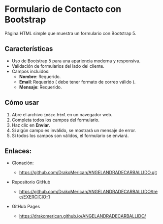 # Formulario de Contacto con Bootstrap

Página HTML simple que muestra un formulario con Bootstrap 5.

## Características

- Uso de Bootstrap 5 para una apariencia moderna y responsiva.
- Validación de formularios del lado del cliente.
- Campos incluidos:
  - **Nombre**: Requerido.
  - **Email**: Requerido ( debe tener formato de correo válido ).
  - **Mensaje**: Requerido.

## Cómo usar

1. Abre el archivo `index.html` en un navegador web.
2. Completa todos los campos del formulario.
3. Haz clic en **Enviar**.
4. Si algún campo es inválido, se mostrará un mensaje de error.
5. Si todos los campos son válidos, el formulario se enviará.

## Enlaces:

- Clonación:
  - https://github.com/DrakoMerican/ANGELANDRADECARBALLIDO.git

- Repositorio GitHub
  - https://github.com/DrakoMerican/ANGELANDRADECARBALLIDO/tree/EXERCICIO-1

- GitHub Pages
  - https://drakomerican.github.io/ANGELANDRADECARBALLIDO/